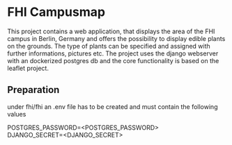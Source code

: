 # FHI Campusmap
This project contains a web application, that displays the area of the FHI campus in Berlin, Germany and offers the possibility to display edible plants on the grounds.
The type of plants can be specified and assigned with further informations, pictures etc.
The project uses the django webserver with an dockerized postgres db and the core functionality is based on the leaflet project.

## Preparation
under fhi/fhi an .env file has to be created and must contain the following values

POSTGRES_PASSWORD=<POSTGRES_PASSWORD><br>
DJANGO_SECRET=<DJANGO_SECRET>
